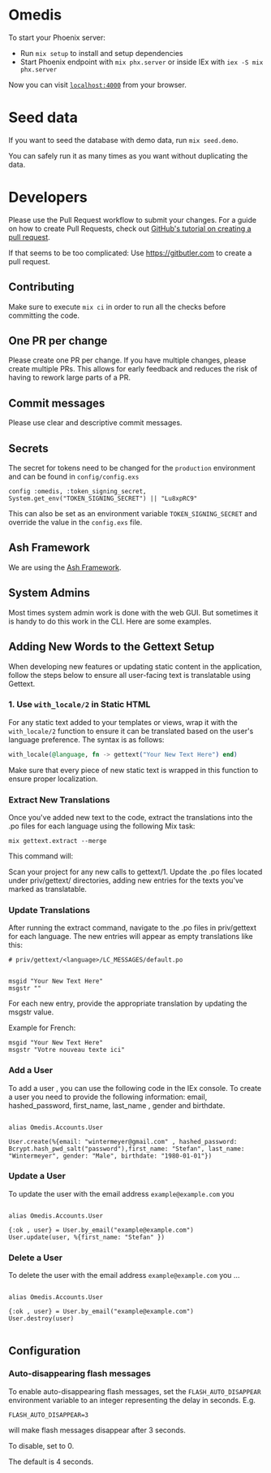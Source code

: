 # Omedis

To start your Phoenix server:

- Run `mix setup` to install and setup dependencies
- Start Phoenix endpoint with `mix phx.server` or inside IEx with `iex -S mix phx.server`

Now you can visit [`localhost:4000`](http://localhost:4000) from your browser.

# Seed data

If you want to seed the database with demo data, run `mix seed.demo`.

You can safely run it as many times as you want without duplicating the data.

# Developers

Please use the Pull Request workflow to submit your changes. For a guide on how to create Pull Requests, check out [GitHub's tutorial on creating a pull request](https://docs.github.com/en/pull-requests/collaborating-with-pull-requests/proposing-changes-to-your-work-with-pull-requests/creating-a-pull-request).

If that seems to be too complicated:
Use https://gitbutler.com to create a pull request.

## Contributing

Make sure to execute `mix ci` in order to run all the checks before committing the code.

## One PR per change

Please create one PR per change. If you have multiple changes, please create multiple PRs. This allows for early feedback and reduces the risk of having to rework large parts of a PR.

## Commit messages

Please use clear and descriptive commit messages.

## Secrets

The secret for tokens need to be changed for the `production` environment and can be found in `config/config.exs`

```
config :omedis, :token_signing_secret, System.get_env("TOKEN_SIGNING_SECRET") || "Lu8xpRC9"
```

This can also be set as an environment variable `TOKEN_SIGNING_SECRET` and override the value in the `config.exs` file.

## Ash Framework

We are using the [Ash Framework](https://ash-hq.org).

## System Admins

Most times system admin work is done with the web GUI. But sometimes it is handy to do this work in the CLI. Here are some examples.

## Adding New Words to the Gettext Setup

When developing new features or updating static content in the application, follow the steps below to ensure all user-facing text is translatable using Gettext.

### 1. Use `with_locale/2` in Static HTML

For any static text added to your templates or views, wrap it with the `with_locale/2` function to ensure it can be translated based on the user's language preference. The syntax is as follows:

```elixir
with_locale(@language, fn -> gettext("Your New Text Here") end)
```

Make sure that every piece of new static text is wrapped in this function to ensure proper localization.

### Extract New Translations

Once you've added new text to the code, extract the translations into the .po files for each language using the following Mix task:

```
mix gettext.extract --merge
```

This command will:

Scan your project for any new calls to gettext/1.
Update the .po files located under priv/gettext/<language> directories, adding new entries for the texts you've marked as translatable.

### Update Translations

After running the extract command, navigate to the .po files in priv/gettext for each language. The new entries will appear as empty translations like this:

```
# priv/gettext/<language>/LC_MESSAGES/default.po


msgid "Your New Text Here"
msgstr ""
```

For each new entry, provide the appropriate translation by updating the msgstr value.

Example for French:

```
msgid "Your New Text Here"
msgstr "Votre nouveau texte ici"
```

### Add a User

To add a user , you can use the following code in the IEx console.
To create a user you need to provide the following information:
email, hashed_password, first_name, last_name , gender and birthdate.

```

alias Omedis.Accounts.User

User.create(%{email: "wintermeyer@gmail.com" , hashed_password: Bcrypt.hash_pwd_salt("password"),first_name: "Stefan", last_name: "Wintermeyer", gender: "Male", birthdate: "1980-01-01"})

```

### Update a User

To update the user with the email address `example@example.com` you

```

alias Omedis.Accounts.User

{:ok , user} = User.by_email("example@example.com")
User.update(user, %{first_name: "Stefan" })

```

### Delete a User

To delete the user with the email address `example@example.com` you ...

```

alias Omedis.Accounts.User

{:ok , user} = User.by_email("example@example.com")
User.destroy(user)

```

```

```

## Configuration

### Auto-disappearing flash messages

To enable auto-disappearing flash messages, set the `FLASH_AUTO_DISAPPEAR` environment variable to an integer representing the delay in seconds. E.g.

```
FLASH_AUTO_DISAPPEAR=3
```

will make flash messages disappear after 3 seconds.

To disable, set to 0.

The default is 4 seconds.
